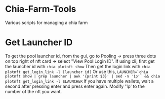 # Chia-Farm-Tools
Various scripts for managing a chia farm

# Get Launcher ID
To get the pool launcher id, from the gui, go to Pooling -> press three dots on top right of nft card -> select "View Pool Login ID".
If using cli, first get the launcher id with `chia plotnft show`
  Then get the login link with `chia plotnft get_login_link -l [launcher id]`
  Or use this, ``LAUNCHER=`chia plotnft show | grep launcher | awk '{print $3}' | sed -n '1p'` && chia plotnft get_login_link -l $LAUNCHER``
  If you have multiple wallets, wait a second after pressing enter and press enter again. Modify '1p' to the number of the nft you want.
